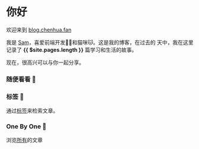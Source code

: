 # 你好

欢迎来到 [blog.chenhua.fan](/)

我是 [Sam](https://chenhua.fan)，喜爱前端开发👨‍💻和猫咪🐱。这是我的博客，在过去的 **<Statistic />** 天中，我在这里记录了 **{{ $site.pages.length }}** 篇学习和生活的故事。

现在，很高兴可以与你一起分享。

### 随便看看 🤞

<RandomPost :posts="$site.pages" />

### 标签 🔢
通过[标签](/tag/)来检索文章。

### One By One 📕
浏览[所有](/post/)的文章
